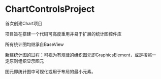# ChartControlsProject
首次创建Chart项目

项目旨在搭建一个代码可高度重用并易于扩展的统计图控件库

所有统计图均继承自BaseView

新建统计图的过程：可视为有规律的组织图元即GraphicsElement，或是按照一定原则组织显示图元

图元即统计图中可视化或用于布局的最小元素。
